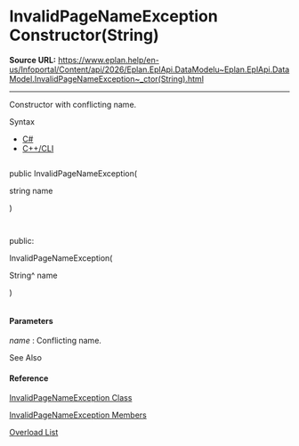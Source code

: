 # InvalidPageNameException Constructor(String)

**Source URL:** https://www.eplan.help/en-us/Infoportal/Content/api/2026/Eplan.EplApi.DataModelu~Eplan.EplApi.DataModel.InvalidPageNameException~_ctor(String).html

---

Constructor with conflicting name.

Syntax

- [C#](#i-syntax-CS)
- [C++/CLI](#i-syntax-CPP2005)

```
```
public InvalidPageNameException( 
   string name
)
```
```

```
```
public:
InvalidPageNameException( 
   String^ name
)
```
```

#### Parameters

*name*
:   Conflicting name.



See Also

#### Reference

[InvalidPageNameException Class](Eplan.EplApi.DataModelu~Eplan.EplApi.DataModel.InvalidPageNameException.html)
  
[InvalidPageNameException Members](Eplan.EplApi.DataModelu~Eplan.EplApi.DataModel.InvalidPageNameException_members.html)
  
[Overload List](Eplan.EplApi.DataModelu~Eplan.EplApi.DataModel.InvalidPageNameException~_ctor.html)